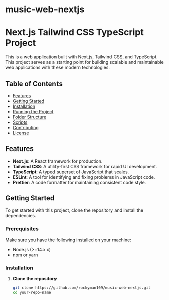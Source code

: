 # music-web-nextjs

# Next.js Tailwind CSS TypeScript Project

This is a web application built with Next.js, Tailwind CSS, and TypeScript. This project serves as a starting point for building scalable and maintainable web applications with these modern technologies.

## Table of Contents

- [Features](#features)
- [Getting Started](#getting-started)
- [Installation](#installation)
- [Running the Project](#running-the-project)
- [Folder Structure](#folder-structure)
- [Scripts](#scripts)
- [Contributing](#contributing)
- [License](#license)

## Features

- **Next.js**: A React framework for production.
- **Tailwind CSS**: A utility-first CSS framework for rapid UI development.
- **TypeScript**: A typed superset of JavaScript that scales.
- **ESLint**: A tool for identifying and fixing problems in JavaScript code.
- **Prettier**: A code formatter for maintaining consistent code style.

## Getting Started

To get started with this project, clone the repository and install the dependencies.

### Prerequisites

Make sure you have the following installed on your machine:

- Node.js (>=14.x.x)
- npm or yarn

### Installation

1. **Clone the repository**

   ```sh
   git clone https://github.com/rockyman109/music-web-nextjs.git
   cd your-repo-name
